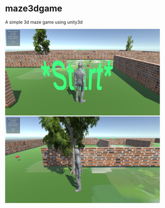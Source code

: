# maze3dgame
A simple 3d maze game using unity3d
<br/>

<img src="https://github.com/successfuljosh/maze3dgame/blob/main/a.png" />
<img src="https://github.com/successfuljosh/maze3dgame/blob/main/c.png" />

